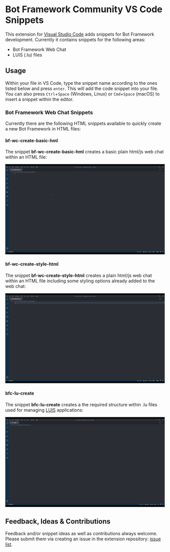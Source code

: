 # Bot Framework Community VS Code Snippets

This extension for [Visual Studio Code](https://code.visualstudio.com/) adds snippets for Bot Framework development. Currently it contains snippets for the following areas:
- Bot Framework Web Chat
- LUIS (.lu) files

## Usage

Within your file in VS Code, type the snippet name according to the ones listed below and press `enter`. This will add the code snippet into your file. You can also press `Ctrl`+`Space` (Windows, Linux) or `Cmd`+`Space` (macOS) to insert a snippet within the editor.

### Bot Framework Web Chat Snippets

Currently there are the following HTML snippets available to quickly create a new Bot Framework in HTML files:

#### bf-wc-create-basic-hml

The snippet **bf-wc-create-basic-hml** creates a basic plain html/js web chat within an HTML file:

![bf-wc-create-basic-hml usage](./assets/bfc-webchat-basic-snippet-demo.gif)

#### bf-wc-create-style-html

The snippet **bf-wc-create-style-html** creates a plain html/js web chat within an HTML file including some styling options already added to the web chat:

![bf-wc-create-style-html usage](./assets/bfc-webchat-styling-snippet-demo.gif)

#### bfc-lu-create

The snippet **bfc-lu-create** creates a the required structure within .lu files used for managing [LUIS](https://www.luis.ai/) applications:

![bfc-lu-create usage](./assets/bfc-lu-snippet-demo.gif)

## Feedback, Ideas & Contributions

Feedback and/or snippet ideas as well as contributions always welcome. Please submit them via creating an issue in the extension repository: [issue list](https://github.com/BotBuilderCommunity/botbuilder-community-tools/issues).